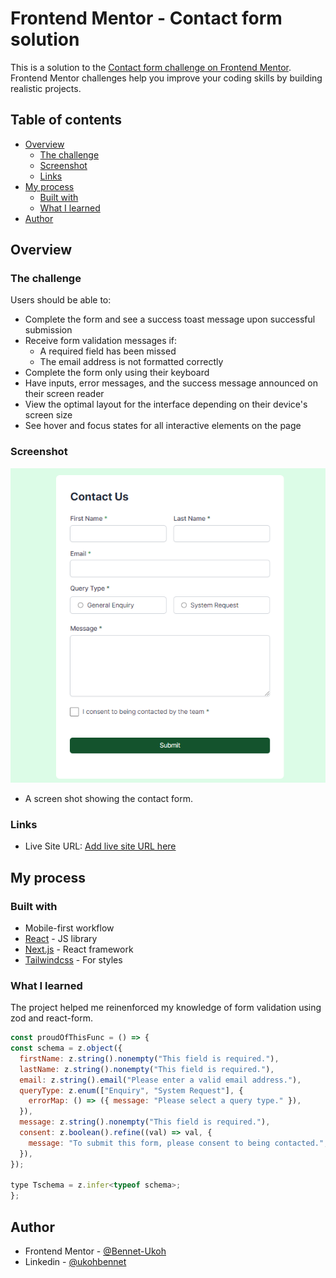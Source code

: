 # Frontend Mentor - Contact form solution

This is a solution to the [Contact form challenge on Frontend Mentor](https://www.frontendmentor.io/challenges/contact-form--G-hYlqKJj). Frontend Mentor challenges help you improve your coding skills by building realistic projects.

## Table of contents

- [Overview](#overview)
  - [The challenge](#the-challenge)
  - [Screenshot](#screenshot)
  - [Links](#links)
- [My process](#my-process)
  - [Built with](#built-with)
  - [What I learned](#what-i-learned)
- [Author](#author)

## Overview

### The challenge

Users should be able to:

- Complete the form and see a success toast message upon successful submission
- Receive form validation messages if:
  - A required field has been missed
  - The email address is not formatted correctly
- Complete the form only using their keyboard
- Have inputs, error messages, and the success message announced on their screen reader
- View the optimal layout for the interface depending on their device's screen size
- See hover and focus states for all interactive elements on the page

### Screenshot

![ScreenShot](./public/FireShot/FireShot%20Capture%20001%20-%20Create%20Next%20App%20-%20localhost.png)

- A screen shot showing the contact form.

### Links

- Live Site URL: [Add live site URL here](https://interactive-contact-form.vercel.app/)

## My process

### Built with

- Mobile-first workflow
- [React](https://reactjs.org/) - JS library
- [Next.js](https://nextjs.org/) - React framework
- [Tailwindcss](https://v2.tailwindcss.com/) - For styles

### What I learned

The project helped me reinenforced my knowledge of form validation using zod and react-form.

```js
const proudOfThisFunc = () => {
const schema = z.object({
  firstName: z.string().nonempty("This field is required."),
  lastName: z.string().nonempty("This field is required."),
  email: z.string().email("Please enter a valid email address."),
  queryType: z.enum(["Enquiry", "System Request"], {
    errorMap: () => ({ message: "Please select a query type." }),
  }),
  message: z.string().nonempty("This field is required."),
  consent: z.boolean().refine((val) => val, {
    message: "To submit this form, please consent to being contacted.",
  }),
});

type Tschema = z.infer<typeof schema>;
};
```

## Author

- Frontend Mentor - [@Bennet-Ukoh](https://www.frontendmentor.io/profile/Bennet-Ukoh)
- Linkedin - [@ukohbennet](https://www.linkedin.com/in/ukohbennet)
